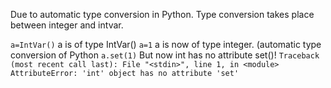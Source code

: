 Due to automatic type conversion in Python. Type conversion takes place between integer and intvar.

`a=IntVar()`
a is of type IntVar()
`a=1`
a is now of type integer. (automatic type conversion of Python
`a.set(1)`
But now int has no attribute set()!
`Traceback (most recent call last): File "<stdin>", line 1, in <module> AttributeError: 'int' object has no attribute 'set'`
